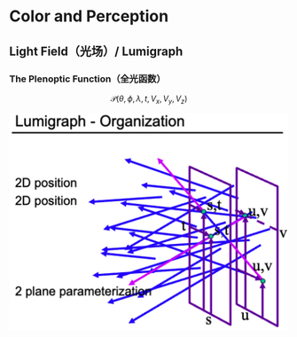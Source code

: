 # Color and Perception

## Light Field（光场）/ Lumigraph

### The Plenoptic Function（全光函数）

$$ \mathcal{P}(\theta, \phi, \lambda, t, V_x, V_y, V_z) $$

![Lumigraph - Organization](./images/P20-0.png)

